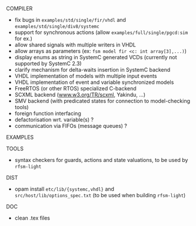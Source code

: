 COMPILER

- fix bugs in `examples/std/single/fir/vhdl` and `examples/std/single/div8/systemc`
- support for synchronous actions (allow `examples/full/single/pgcd:sim` for ex.)
- allow shared signals with multiple writers in VHDL
- allow arrays as parameters (ex: `fsm model fir <c: int array[3],...)`)
- display enums as string in SystemC generated VCDs (currently not supported by SystemC 2.3) 
- clarify mechanism for delta-waits insertion in SystemC backend
- VHDL implementation of models with multiple input events
- VHDL implementation of event and variable synchronized models
- FreeRTOS (or other RTOS) specialized C-backend
- SCXML backend (www.w3.org/TR/scxml, Yakindu, ...)
- SMV backend (with predicated states for connection to model-checking tools)
- foreign function interfacing
- defactorisation wrt. variable(s) ?
- communication via FIFOs (message queues) ?

EXAMPLES

TOOLS
- syntax checkers for guards, actions and state valuations, to be used by `rfsm-light`

DIST
- opam install `etc/lib/{systemc,vhdl}`  and `src/host/lib/options_spec.txt` (to be used when building `rfsm-light`)

DOC
- clean .tex files
